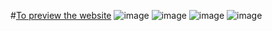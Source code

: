 #[To preview the website](https//zol-shop-ecommerce.netlify.app)
![image](https://user-images.githubusercontent.com/97468955/202496544-eddf3370-3721-4170-b87e-e655be2a64b4.png)
![image](https://user-images.githubusercontent.com/97468955/202496605-c71aa586-1092-4b6c-84d6-9a4fe1899b1f.png)
![image](https://user-images.githubusercontent.com/97468955/202496624-7f1ce876-75aa-4747-a989-ba120b4aa630.png)
![image](https://user-images.githubusercontent.com/97468955/202496657-676594bc-2c01-4deb-9f86-bdf59e2be034.png)

